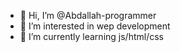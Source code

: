 - 👋 Hi, I’m @Abdallah-programmer
- 👀 I’m interested in wep development 
- 🌱 I’m currently learning js/html/css


<!---
Abdallah-programmer/Abdallah-programmer is a ✨ special ✨ repository because its `README.md` (this file) appears on your GitHub profile.
You can click the Preview link to take a look at your changes.
--->
